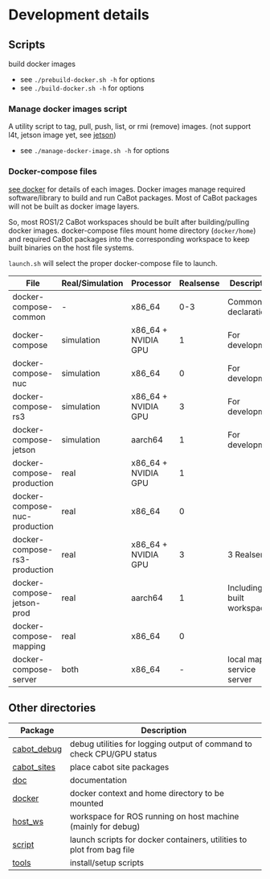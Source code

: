 # Development details

## Scripts

build docker images

- see `./prebuild-docker.sh -h` for options
- see `./build-docker.sh -h` for options

### Manage docker images script

A utility script to tag, pull, push, list, or rmi (remove) images.
(not support l4t, jetson image yet, see [jetson](jetson.md))

- see `./manage-docker-image.sh -h` for options

### Docker-compose files

[see docker](../docker) for details of each images.
Docker images manage required software/library to build and run CaBot packages.
Most of CaBot packages will not be built as docker image layers.

So, most ROS1/2 CaBot workspaces should be built after building/pulling docker images.
docker-compose files mount home directory (`docker/home`) and required CaBot packages into the corresponding workspace to keep built binaries on the host file systems.

`launch.sh` will select the proper docker-compose file to launch.

|File|Real/Simulation|Processor|Realsense|Description|
|---|---|---|---|---|
|docker-compose-common|-|x86_64|0-3|Common declaration|
|docker-compose|simulation|x86_64 + NVIDIA GPU|1|For development|
|docker-compose-nuc|simulation|x86_64|0|For development|
|docker-compose-rs3|simulation|x86_64 + NVIDIA GPU|3|For development|
|docker-compose-jetson|simulation|aarch64|1|For development|
|docker-compose-production|real|x86_64 + NVIDIA GPU|1||
|docker-compose-nuc-production|real|x86_64|0||
|docker-compose-rs3-production|real|x86_64 + NVIDIA GPU|3|3 Realsense|
|docker-compose-jetson-prod|real|aarch64|1|Including built workspace|
|docker-compose-mapping|real|x86_64|0||
|docker-compose-server|both|x86_64|-|local map service server|

## Other directories

|Package|Description|
|---|---|
|[cabot_debug](../cabot_debug)|debug utilities for logging output of command to check CPU/GPU status|
|[cabot_sites](../cabot_sites)|place cabot site packages|
|[doc](../doc)|documentation|
|[docker](../docker)|docker context and home directory to be mounted|
|[host_ws](../host_ws)|workspace for ROS running on host machine (mainly for debug)|
|[script](../script)|launch scripts for docker containers, utilities to plot from bag file|
|[tools](../tools)|install/setup scripts|

